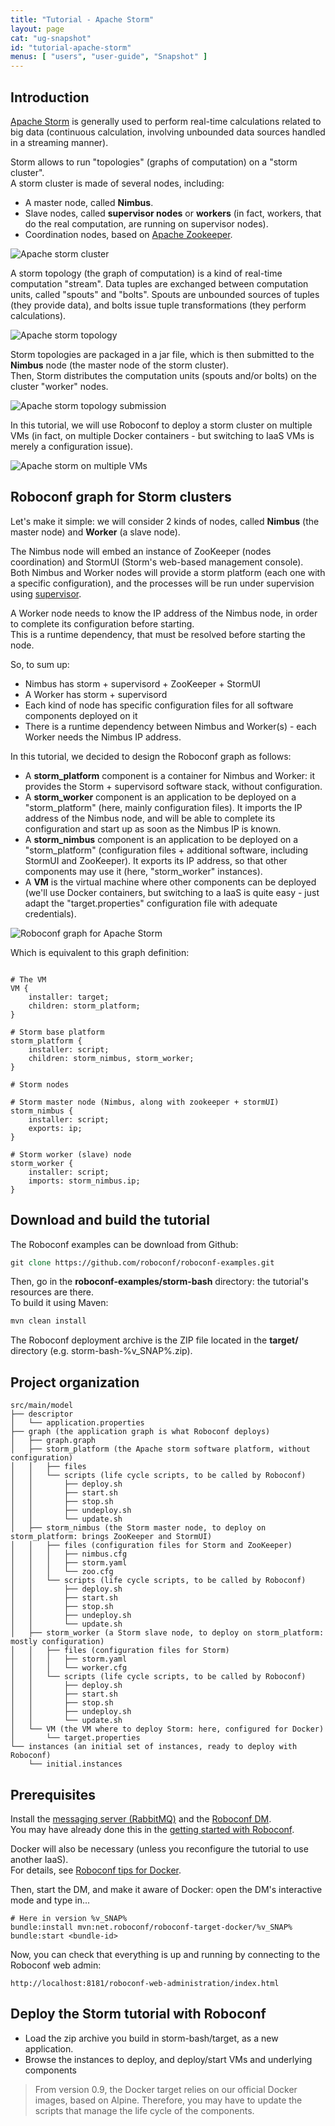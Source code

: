 ```yaml
---
title: "Tutorial - Apache Storm"
layout: page
cat: "ug-snapshot"
id: "tutorial-apache-storm"
menus: [ "users", "user-guide", "Snapshot" ]
---
```


## Introduction

[Apache Storm](http://storm.apache.org/)
is generally used to perform real-time calculations related to big data (continuous calculation, involving unbounded data sources handled in a streaming manner).

Storm allows to run "topologies" (graphs of computation) on a "storm cluster".  
A storm cluster is made of several nodes, including:

- A master node, called **Nimbus**.
- Slave nodes, called **supervisor nodes** or **workers** (in fact, workers, that do the real computation, are running on supervisor nodes).
- Coordination nodes, based on [Apache Zookeeper](https://zookeeper.apache.org/).

<img src="/resources/img/tutorial-storm-cluster.png" alt="Apache storm cluster" class="gs" />

A storm topology (the graph of computation) is a kind of real-time computation "stream". Data tuples are exchanged between computation units, called "spouts" and "bolts". Spouts are unbounded sources of tuples (they provide data), and bolts issue tuple transformations (they perform calculations).

<img src="/resources/img/tutorial-storm-topology.png" alt="Apache storm topology" class="gs" />

Storm topologies are packaged in a jar file, which is then submitted to the **Nimbus** node (the master node of the storm cluster).  
Then, Storm distributes the computation units (spouts and/or bolts) on the cluster "worker" nodes.

<img src="/resources/img/tutorial-storm-submit.png" alt="Apache storm topology submission" class="gs" />

In this tutorial, we will use Roboconf to deploy a storm cluster on multiple VMs (in fact, on multiple Docker containers - but switching to IaaS VMs is merely a configuration issue).

<img src="/resources/img/tutorial-storm-multivm.png" alt="Apache storm on multiple VMs" class="gs" />


## Roboconf graph for Storm clusters

Let's make it simple: we will consider 2 kinds of nodes, called **Nimbus** (the master node) and **Worker** (a slave node).

The Nimbus node will embed an instance of ZooKeeper (nodes coordination) and StormUI (Storm's web-based management console).  
Both Nimbus and Worker nodes will provide a storm platform (each one with a specific configuration), and the processes will be run under supervision using [supervisor](http://supervisord.org).

A Worker node needs to know the IP address of the Nimbus node, in order to complete its configuration before starting.  
This is a runtime dependency, that must be resolved before starting the node.

So, to sum up:

- Nimbus has storm + supervisord + ZooKeeper + StormUI
- A Worker has storm + supervisord
- Each kind of node has specific configuration files for all software components deployed on it
- There is a runtime dependency between Nimbus and Worker(s) - each Worker needs the Nimbus IP address.

In this tutorial, we decided to design the Roboconf graph as follows:

- A **storm\_platform** component is a container for Nimbus and Worker: it provides the Storm + supervisord software stack, without configuration.
- A **storm\_worker** component is an application to be deployed on a "storm\_platform" (here, mainly configuration files). It imports the IP address of the Nimbus node, and will be able to complete its configuration and start up as soon as the Nimbus IP is known.
- A **storm\_nimbus** component is an application to be deployed on a "storm\_platform" (configuration files + additional software, including StormUI and ZooKeeper). It exports its IP address, so that other components may use it (here, "storm\_worker" instances).
- A **VM** is the virtual machine where other components can be deployed (we'll use Docker containers, but switching to a IaaS is quite easy - just adapt the "target.properties" configuration file with adequate credentials).

<img src="/resources/img/tutorial-storm-model.png" alt="Roboconf graph for Apache Storm" class="gs" />

Which is equivalent to this graph definition:

<pre><code class="language-roboconf">
# The VM
VM {
	installer: target;
	children: storm_platform;
}

# Storm base platform
storm_platform {
	installer: script;
	children: storm_nimbus, storm_worker;
}

# Storm nodes

# Storm master node (Nimbus, along with zookeeper + stormUI)
storm_nimbus {
	installer: script;
	exports: ip;
}

# Storm worker (slave) node
storm_worker {
	installer: script;
	imports: storm_nimbus.ip;
}
</code></pre>


## Download and build the tutorial

The Roboconf examples can be download from Github:

```tcl
git clone https://github.com/roboconf/roboconf-examples.git
```

Then, go in the **roboconf-examples/storm-bash** directory: the tutorial's resources are there.  
To build it using Maven:

```tcl
mvn clean install
```

The Roboconf deployment archive is the ZIP file located in the **target/** directory (e.g. storm-bash-%v_SNAP%.zip).


## Project organization

```
src/main/model
├── descriptor
│   └── application.properties
├── graph (the application graph is what Roboconf deploys)
│   ├── graph.graph
│   ├── storm_platform (the Apache storm software platform, without configuration)
│   │   ├── files
│   │   └── scripts (life cycle scripts, to be called by Roboconf)
│   │       ├── deploy.sh
│   │       ├── start.sh
│   │       ├── stop.sh
│   │       ├── undeploy.sh
│   │       └── update.sh
│   ├── storm_nimbus (the Storm master node, to deploy on storm_platform: brings ZooKeeper and StormUI)
│   │   ├── files (configuration files for Storm and ZooKeeper)
│   │   │   ├── nimbus.cfg
│   │   │   ├── storm.yaml
│   │   │   └── zoo.cfg
│   │   └── scripts (life cycle scripts, to be called by Roboconf)
│   │       ├── deploy.sh
│   │       ├── start.sh
│   │       ├── stop.sh
│   │       ├── undeploy.sh
│   │       └── update.sh
│   ├── storm_worker (a Storm slave node, to deploy on storm_platform: mostly configuration)
│   │   ├── files (configuration files for Storm)
│   │   │   ├── storm.yaml
│   │   │   └── worker.cfg
│   │   └── scripts (life cycle scripts, to be called by Roboconf)
│   │       ├── deploy.sh
│   │       ├── start.sh
│   │       ├── stop.sh
│   │       ├── undeploy.sh
│   │       └── update.sh
│   └── VM (the VM where to deploy Storm: here, configured for Docker)
│       └── target.properties
└── instances (an initial set of instances, ready to deploy with Roboconf)
    └── initial.instances
```


## Prerequisites

Install the [messaging server (RabbitMQ)](installing-rabbit-mq.html) and the [Roboconf DM](installing-the-deployment-manager.html).  
You may have already done this in the [getting started with Roboconf](tutorial-getting-started-with-roboconf.html).

Docker will also be necessary (unless you reconfigure the tutorial to use another IaaS).  
For details, see [Roboconf tips for Docker](docker-tips.html).

Then, start the DM, and make it aware of Docker: open the DM's interactive mode and type in...

```properties
# Here in version %v_SNAP%
bundle:install mvn:net.roboconf/roboconf-target-docker/%v_SNAP%
bundle:start <bundle-id>
```

Now, you can check that everything is up and running by connecting to the Roboconf web admin:

```
http://localhost:8181/roboconf-web-administration/index.html
```


## Deploy the Storm tutorial with Roboconf

* Load the zip archive you build in storm-bash/target, as a new application.
* Browse the instances to deploy, and deploy/start VMs and underlying components

> From version 0.9, the Docker target relies on our official Docker images, based on Alpine.
> Therefore, you may have to update the scripts that manage the life cycle of the components.
